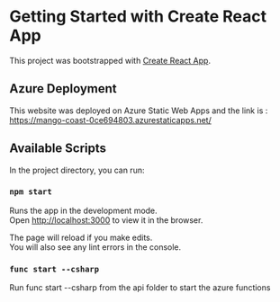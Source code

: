 # Getting Started with Create React App

This project was bootstrapped with [Create React App](https://github.com/facebook/create-react-app).

## Azure Deployment

This website was deployed on Azure Static Web Apps and the link is : https://mango-coast-0ce694803.azurestaticapps.net/

## Available Scripts

In the project directory, you can run:

### `npm start`

Runs the app in the development mode.\
Open [http://localhost:3000](http://localhost:3000) to view it in the browser.

The page will reload if you make edits.\
You will also see any lint errors in the console.

### `func start --csharp`

Run func start --csharp from the api folder to start the azure functions